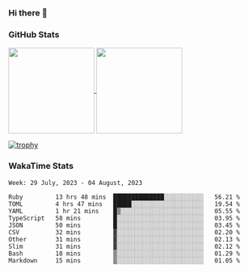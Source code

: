 ### Hi there 👋

### GitHub Stats

<a href="https://github.com/anuraghazra/github-readme-stats">
  <img align="center" height="170px" src="https://github-readme-stats.vercel.app/api/top-langs/?username=tksfjt1024&layout=compact&count_private=true&show_icons=true&show_icons=true&theme=graywhite" />
</a>
<a href="https://github.com/anuraghazra/github-readme-stats">
  <img align="center" height="170px" src="https://github-readme-stats.vercel.app/api?username=tksfjt1024&count_private=true&show_icons=true&show_icons=true&theme=graywhite" />
</a>

[![trophy](https://github-profile-trophy.vercel.app/?username=tksfjt1024)](https://github.com/ryo-ma/github-profile-trophy)

### WakaTime Stats

<!--START_SECTION:waka-->
```text
Week: 29 July, 2023 - 04 August, 2023

Ruby         13 hrs 48 mins  ██████████████░░░░░░░░░░░   56.21 % 
TOML         4 hrs 47 mins   █████░░░░░░░░░░░░░░░░░░░░   19.54 % 
YAML         1 hr 21 mins    █▒░░░░░░░░░░░░░░░░░░░░░░░   05.55 % 
TypeScript   58 mins         █░░░░░░░░░░░░░░░░░░░░░░░░   03.95 % 
JSON         50 mins         █░░░░░░░░░░░░░░░░░░░░░░░░   03.45 % 
CSV          32 mins         ▓░░░░░░░░░░░░░░░░░░░░░░░░   02.20 % 
Other        31 mins         ▓░░░░░░░░░░░░░░░░░░░░░░░░   02.13 % 
Slim         31 mins         ▓░░░░░░░░░░░░░░░░░░░░░░░░   02.12 % 
Bash         18 mins         ▒░░░░░░░░░░░░░░░░░░░░░░░░   01.29 % 
Markdown     15 mins         ▒░░░░░░░░░░░░░░░░░░░░░░░░   01.05 % 
```
<!--END_SECTION:waka-->
